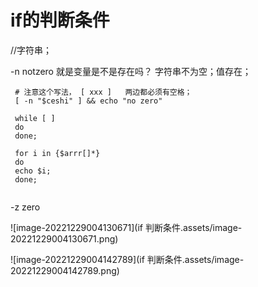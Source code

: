 # if的判断条件



//字符串；

-n  notzero  就是变量是不是存在吗？    字符串不为空；值存在；	

````shell
 # 注意这个写法， [ xxx ]   两边都必须有空格；
 [ -n "$ceshi" ] && echo "no zero"
 
 while [ ] 
 do
 done;
 
 for i in {$arrr[]*}
 do
 echo $i;
 done;
 
````



-z   zero  



![image-20221229004130671](if 判断条件.assets/image-20221229004130671.png)





![image-20221229004142789](if 判断条件.assets/image-20221229004142789.png)